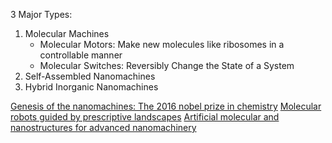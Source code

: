 3 Major Types:
1. Molecular Machines
    - Molecular Motors: Make new molecules like ribosomes in a controllable manner
    - Molecular Switches: Reversibly Change the State of a System
2. Self-Assembled Nanomachines
3. Hybrid Inorganic Nanomachines

[Genesis of the nanomachines: The 2016 nobel prize in
chemistry](leigh2016.pdf)
[Molecular robots guided by prescriptive landscapes](lund2010.pdf)
[Artificial molecular and nanostructures for advanced nanomachinery](ellis2018.pdf)

